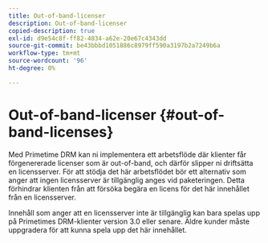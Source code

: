 ```yaml
---
title: Out-of-band-licenser
description: Out-of-band-licenser
copied-description: true
exl-id: d9e54c8f-ff82-4834-a62e-20e67c4343dd
source-git-commit: be43bbbd1051886c8979ff590a3197b2a7249b6a
workflow-type: tm+mt
source-wordcount: '96'
ht-degree: 0%

---
```


# Out-of-band-licenser {#out-of-band-licenses}

Med Primetime DRM kan ni implementera ett arbetsflöde där klienter får förgenererade licenser som är out-of-band, och därför slipper ni driftsätta en licensserver. För att stödja det här arbetsflödet bör ett alternativ som anger att ingen licensserver är tillgänglig anges vid paketeringen. Detta förhindrar klienten från att försöka begära en licens för det här innehållet från en licensserver.

Innehåll som anger att en licensserver inte är tillgänglig kan bara spelas upp på Primetimes DRM-klienter version 3.0 eller senare. Äldre kunder måste uppgradera för att kunna spela upp det här innehållet.
